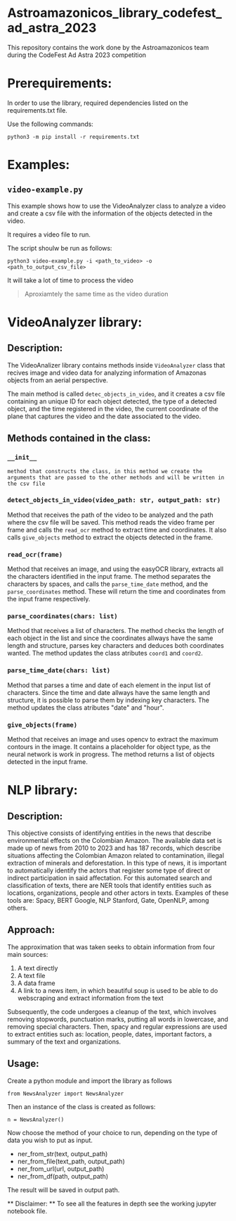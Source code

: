 # Astroamazonicos_library_codefest_ad_astra_2023
This repository contains the work done by the Astroamazonicos team during the CodeFest Ad Astra 2023 competition

# Prerequirements:
In order to use the library, required dependencies listed on the requirements.txt file.

Use the following commands:

```
python3 -m pip install -r requirements.txt
```

# Examples:

## `video-example.py`

This example shows how to use the VideoAnalyzer class to analyze a video and create a csv file with the information of the objects detected in the video.

It requires a video file to run.

The script shoulw be run as follows:
```
python3 video-example.py -i <path_to_video> -o <path_to_output_csv_file>
```

It will take a lot of time to process the video
> Aproxiamtely the same time as the video duration


# VideoAnalyzer library:
## Description:
The VideoAnalizer library contains methods inside `VideoAnalyzer` class that recives image and video data for analyzing information of Amazonas objects from an aerial perspective.

The main method is called `detec_objects_in_video`, and it creates a csv file containing an unique ID for each object detected, the type of a detected object, and the time registered in the video, the current coordinate of the plane that captures the video and the date associated to the video.
## Methods contained in the class:

### `__init__`
    method that constructs the class, in this method we create the arguments that are passed to the other methods and will be written in the csv file 
### `detect_objects_in_video(video_path: str, output_path: str)`

Method that receives the path of the video to be analyzed and the path where the csv file will be saved. This method reads the video frame per frame and calls the `read_ocr` method to extract time and coordinates. It also calls `give_objects` method to extract the objects detected in the frame.


### `read_ocr(frame)`

Method that receives an image, and using the easyOCR library, extracts all the characters identified in the input frame. The method separates the characters by spaces, and calls the `parse_time_date` method, and the `parse_coordinates` method. These will return the time and coordinates from the input frame respectively.

### `parse_coordinates(chars: list)`
Method that receives a list of characters. The method checks the length of each object in the list and since the coordinates allways have the same length and structure, parses key characters and deduces both coordinates wanted. The method updates the class atributes `coord1` and `coord2`.

### `parse_time_date(chars: list)`
Method that parses a time and date of each element in the  input list of characters. Since the time and date allways have the same length and structure, it is possible to parse them by indexing key characters. The method updates the class atributes "date" and "hour".
 


### `give_objects(frame)`

Method that receives an image and uses opencv to extract the maximum contours in the image. It contains a placeholder for object type, as the neural network is work in progress. The method returns a list of objects detected in the input frame.


# NLP library:
## Description:
This objective consists of identifying entities in the news that describe environmental effects on the Colombian Amazon. The available data set is made up of news from 2010 to 2023 and has 187 records, which describe situations affecting the Colombian Amazon related to contamination, illegal extraction of minerals and deforestation. In this type of news, it is important to automatically identify the actors that register some type of direct or indirect participation in said affectation. For this automated search and classification of texts, there are NER tools that identify entities such as locations, organizations, people and other actors in texts. Examples of these tools are: Spacy, BERT Google, NLP Stanford, Gate, OpenNLP, among others.

## Approach:
The approximation that was taken seeks to obtain information from four main sources:
1. A text directly
2. A text file
3. A data frame
4. A link to a news item, in which beautiful soup is used to be able to do webscraping and extract information from the text

Subsequently, the code undergoes a cleanup of the text, which involves removing stopwords, punctuation marks, putting all words in lowercase, and removing special characters. Then, spacy and regular expressions are used to extract entities such as: location, people, dates, important factors, a summary of the text and organizations.

## Usage:
Create a python module and import the library as follows
```
from NewsAnalyzer import NewsAnalyzer
```

Then an instance of the class is created as follows:
```
n = NewsAnalyzer()
```

Now choose the method of your choice to run, depending on the type of data you wish to put as input.

- ner_from_str(text, output_path)
- ner_from_file(text_path, output_path)
- ner_from_url(url, output_path)
- ner_from_df(path, output_path)

The result will be saved in output path.

** Disclaimer: ** To see all the features in depth see the working jupyter notebook file.
